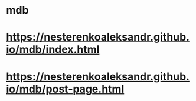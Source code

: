 # mdb
# https://nesterenkoaleksandr.github.io/mdb/index.html
# https://nesterenkoaleksandr.github.io/mdb/post-page.html
